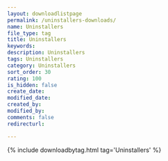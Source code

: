 ```yaml
---
layout: downloadlistpage
permalink: /uninstallers-downloads/
name: Uninstallers
file_type: tag
title: Uninstallers
keywords:
description: Uninstallers
tags: Uninstallers
category: Uninstallers
sort_order: 30
rating: 100
is_hidden: false
create_date:
modified_date:
created_by:
modified_by:
comments: false
redirecturl:

---
```

 {% include downloadbytag.html tag='Uninstallers' %}
